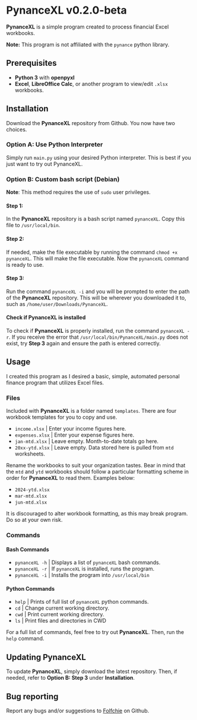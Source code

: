 # PynanceXL v0.2.0-beta

**PynanceXL** is a simple program created to process financial Excel workbooks.

**Note:** This program is not affiliated with the `pynance` python library. 

## Prerequisites

- **Python 3** with **openpyxl**
- **Excel**, **LibreOffice Calc**, or another program to view/edit `.xlsx` workbooks.

## Installation

Download the **PynanceXL** repository from Github. You now have two choices.

### Option A: Use Python Interpreter
Simply run `main.py` using your desired Python interpreter. This is best if you just want to try out PynanceXL.

### Option B: Custom bash script (Debian)
**Note**: This method requires the use of `sudo` user privileges.

#### Step 1:
In the **PynanceXL** repository is a bash script named `pynanceXL`. Copy this file to `/usr/local/bin`.

#### Step 2:
If needed, make the file executable by running the command `chmod +x pynanceXL`. This will make the file executable. 
Now the `pynanceXL` command is ready to use.

#### Step 3:
Run the command `pynanceXL -i` and you will be prompted to enter the path of the **PynanceXL** repository. 
This will be wherever you downloaded it to, such as `/home/user/Downloads/PynanceXL`.

#### Check if PynanceXL is installed
To check if **PynanceXL** is properly installed, run the command `pynanceXL -r`.
If you receive the error that `/usr/local/bin/PynanceXL/main.py` does not exist, try **Step 3** again and ensure the path is entered correctly.

## Usage
I created this program as I desired a basic, simple, automated
personal finance program that utilizes Excel files.

### Files
Included with **PynanceXL** is a folder named `templates`.
There are four workbook templates for you to copy and use.

- `income.xlsx`
| Enter your income figures here.
- `expenses.xlsx`
| Enter your expense figures here.
- `jan-mtd.xlsx`
| Leave empty. Month-to-date totals go here.
- `20xx-ytd.xlsx`
| Leave empty. Data stored here is pulled from `mtd` worksheets.

Rename the workbooks to suit your organization tastes. 
Bear in mind that the `mtd` and `ytd` workbooks should follow
a particular formatting scheme in order for **PynanceXL** to read them.
Examples below:
- `2024-ytd.xlsx`
- `mar-mtd.xlsx`
- `jun-mtd.xlsx`

It is discouraged to alter workbook formatting,
as this may break program. Do so at your own risk.

### Commands

#### Bash Commands
- `pynanceXL -h` 
| Displays a list of `pynanceXL` bash commands.
- `pynanceXL -r`
| If `pynanceXL` is installed, runs the program.
- `pynanceXL -i`
| Installs the program into `/usr/local/bin`

#### Python Commands
- `help`
| Prints of full list of `pynanceXL` python commands.
- `cd`
| Change current working directory.
- `cwd`
| Print current working directory.
- `ls`
| Print files and directories in CWD

For a full list of commands, feel free to try out **PynanceXL**.
Then, run the `help` command.

## Updating PynanceXL
To update **PynanceXL**, simply download the latest repository. 
Then, if needed, refer to **Option B: Step 3** under **Installation**.

## Bug reporting
Report any bugs and/or suggestions to [Folfchie](https://www.github.com/Folfchie) on Github.
